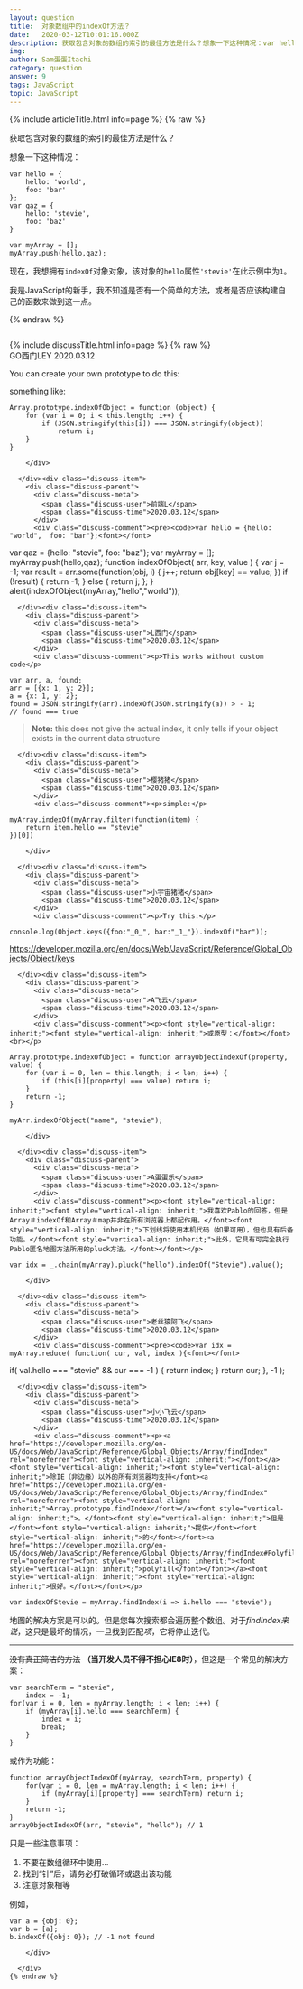 ```yaml
---
layout: question
title:  对象数组中的indexOf方法？
date:   2020-03-12T10:01:16.000Z
description: 获取包含对象的数组的索引的最佳方法是什么？想象一下这种情况：var hello = {    hello  'world',    foo  ...
img: 
author: Sam蛋蛋Itachi
category: question
answer: 9
tags: JavaScript
topic: JavaScript
---
```

<div class="article-root">
  <div class="article">
    {% include articleTitle.html info=page %}
    {% raw %}
    <div class="article-content"><p><font style="vertical-align: inherit;"><font style="vertical-align: inherit;">获取包含对象的数组的索引的最佳方法是什么？</font></font></p>

<p><font style="vertical-align: inherit;"><font style="vertical-align: inherit;">想象一下这种情况：</font></font></p>

<pre><code>var hello = {<font></font>
    hello: 'world',<font></font>
    foo: 'bar'<font></font>
};<font></font>
var qaz = {<font></font>
    hello: 'stevie',<font></font>
    foo: 'baz'<font></font>
}<font></font>
<font></font>
var myArray = [];<font></font>
myArray.push(hello,qaz);<font></font>
</code></pre>

<p><font style="vertical-align: inherit;"><font style="vertical-align: inherit;">现在，我想拥有</font></font><code>indexOf</code><font style="vertical-align: inherit;"><font style="vertical-align: inherit;">对象对象，该对象的</font></font><code>hello</code><font style="vertical-align: inherit;"><font style="vertical-align: inherit;">属性</font></font><code>'stevie'</code><font style="vertical-align: inherit;"><font style="vertical-align: inherit;">在此示例中为</font></font><code>1</code><font style="vertical-align: inherit;"><font style="vertical-align: inherit;">。</font></font></p>

<p><font style="vertical-align: inherit;"><font style="vertical-align: inherit;">我是JavaScript的新手，我不知道是否有一个简单的方法，或者是否应该构建自己的函数来做到这一点。</font></font></p></div>
    {% endraw %}
  </div>
  <p style="height: 0;width:0;overflow: hidden;"> 第1247篇《对象数组中的indexOf方法？》来自Winter(https://github.com/aiyld/aiyld.github.io)的站点</p>
  <div class="discuss-wrapper">
    {% include discussTitle.html info=page %}
    {% raw %}
    <div class="discuss-item">
        <div class="discuss-parent">
          <div class="discuss-meta">
            <span class="discuss-user">GO西门LEY</span>
            <span class="discuss-time">2020.03.12</span>
          </div>
          <div class="discuss-comment"><p>You can create your own prototype to do this:</p>

<p>something like: </p>

<pre><code>Array.prototype.indexOfObject = function (object) {<font></font>
    for (var i = 0; i &lt; this.length; i++) {<font></font>
        if (JSON.stringify(this[i]) === JSON.stringify(object))<font></font>
            return i;<font></font>
    }<font></font>
}<font></font>
</code></pre></div>
        </div>
        
      </div><div class="discuss-item">
        <div class="discuss-parent">
          <div class="discuss-meta">
            <span class="discuss-user">前端L</span>
            <span class="discuss-time">2020.03.12</span>
          </div>
          <div class="discuss-comment"><pre><code>var hello = {hello: "world",  foo: "bar"};<font></font>
var qaz = {hello: "stevie", foo: "baz"};<font></font>
var myArray = [];<font></font>
myArray.push(hello,qaz);<font></font>
<font></font>
function indexOfObject( arr, key, value   ) {<font></font>
    var j = -1;<font></font>
    var result = arr.some(function(obj, i) { <font></font>
        j++;<font></font>
        return obj[key] == value;<font></font>
    })<font></font>
<font></font>
    if (!result) {<font></font>
        return -1;<font></font>
    } else {<font></font>
        return j;<font></font>
    };<font></font>
}<font></font>
<font></font>
alert(indexOfObject(myArray,"hello","world"));<font></font>
</code></pre></div>
        </div>
        
      </div><div class="discuss-item">
        <div class="discuss-parent">
          <div class="discuss-meta">
            <span class="discuss-user">L西门</span>
            <span class="discuss-time">2020.03.12</span>
          </div>
          <div class="discuss-comment"><p>This works without custom code</p>

<pre><code>var arr, a, found;<font></font>
arr = [{x: 1, y: 2}];<font></font>
a = {x: 1, y: 2};<font></font>
found = JSON.stringify(arr).indexOf(JSON.stringify(a)) &gt; - 1;<font></font>
// found === true<font></font>
</code></pre>

<blockquote>
  <p><strong>Note:</strong> this does not give the actual index, it only tells if your object exists in the current data structure</p>
</blockquote></div>
        </div>
        
      </div><div class="discuss-item">
        <div class="discuss-parent">
          <div class="discuss-meta">
            <span class="discuss-user">樱猪猪</span>
            <span class="discuss-time">2020.03.12</span>
          </div>
          <div class="discuss-comment"><p>simple:</p>

<pre><code>myArray.indexOf(myArray.filter(function(item) {<font></font>
    return item.hello == "stevie"<font></font>
})[0])<font></font>
</code></pre></div>
        </div>
        
      </div><div class="discuss-item">
        <div class="discuss-parent">
          <div class="discuss-meta">
            <span class="discuss-user">小宇宙猪猪</span>
            <span class="discuss-time">2020.03.12</span>
          </div>
          <div class="discuss-comment"><p>Try this:</p>

<pre><code>console.log(Object.keys({foo:"_0_", bar:"_1_"}).indexOf("bar"));
</code></pre>

<p><a href="https://developer.mozilla.org/en/docs/Web/JavaScript/Reference/Global_Objects/Object/keys" rel="nofollow">https://developer.mozilla.org/en/docs/Web/JavaScript/Reference/Global_Objects/Object/keys</a></p></div>
        </div>
        
      </div><div class="discuss-item">
        <div class="discuss-parent">
          <div class="discuss-meta">
            <span class="discuss-user">A飞云</span>
            <span class="discuss-time">2020.03.12</span>
          </div>
          <div class="discuss-comment"><p><font style="vertical-align: inherit;"><font style="vertical-align: inherit;">或原型：</font></font><br></p>

<pre><code>Array.prototype.indexOfObject = function arrayObjectIndexOf(property, value) {<font></font>
    for (var i = 0, len = this.length; i &lt; len; i++) {<font></font>
        if (this[i][property] === value) return i;<font></font>
    }<font></font>
    return -1;<font></font>
}<font></font>
<font></font>
myArr.indexOfObject("name", "stevie");<font></font>
</code></pre></div>
        </div>
        
      </div><div class="discuss-item">
        <div class="discuss-parent">
          <div class="discuss-meta">
            <span class="discuss-user">A蛋蛋乐</span>
            <span class="discuss-time">2020.03.12</span>
          </div>
          <div class="discuss-comment"><p><font style="vertical-align: inherit;"><font style="vertical-align: inherit;">我喜欢Pablo的回答，但是Array＃indexOf和Array＃map并非在所有浏览器上都起作用。</font><font style="vertical-align: inherit;">下划线将使用本机代码（如果可用），但也具有后备功能。</font><font style="vertical-align: inherit;">此外，它具有可完全执行Pablo匿名地图方法所用的pluck方法。</font></font></p>

<pre><code>var idx = _.chain(myArray).pluck("hello").indexOf("Stevie").value();
</code></pre></div>
        </div>
        
      </div><div class="discuss-item">
        <div class="discuss-parent">
          <div class="discuss-meta">
            <span class="discuss-user">老丝猿阿飞</span>
            <span class="discuss-time">2020.03.12</span>
          </div>
          <div class="discuss-comment"><pre><code>var idx = myArray.reduce( function( cur, val, index ){<font></font>
<font></font>
    if( val.hello === "stevie" &amp;&amp; cur === -1 ) {<font></font>
        return index;<font></font>
    }<font></font>
    return cur;<font></font>
<font></font>
}, -1 );<font></font>
</code></pre></div>
        </div>
        
      </div><div class="discuss-item">
        <div class="discuss-parent">
          <div class="discuss-meta">
            <span class="discuss-user">小小飞云</span>
            <span class="discuss-time">2020.03.12</span>
          </div>
          <div class="discuss-comment"><p><a href="https://developer.mozilla.org/en-US/docs/Web/JavaScript/Reference/Global_Objects/Array/findIndex" rel="noreferrer"><font style="vertical-align: inherit;"></font></a><font style="vertical-align: inherit;"><font style="vertical-align: inherit;">除IE（非边缘）以外的所有浏览器均支持</font><a href="https://developer.mozilla.org/en-US/docs/Web/JavaScript/Reference/Global_Objects/Array/findIndex" rel="noreferrer"><font style="vertical-align: inherit;">Array.prototype.findIndex</font></a><font style="vertical-align: inherit;">。</font><font style="vertical-align: inherit;">但是</font><font style="vertical-align: inherit;">提供</font><font style="vertical-align: inherit;">的</font></font><a href="https://developer.mozilla.org/en-US/docs/Web/JavaScript/Reference/Global_Objects/Array/findIndex#Polyfill" rel="noreferrer"><font style="vertical-align: inherit;"><font style="vertical-align: inherit;">polyfill</font></font></a><font style="vertical-align: inherit;"><font style="vertical-align: inherit;">很好。</font></font></p>

<pre><code>var indexOfStevie = myArray.findIndex(i =&gt; i.hello === "stevie");
</code></pre>

<p><font style="vertical-align: inherit;"><font style="vertical-align: inherit;">地图的解决方案是可以的。</font><font style="vertical-align: inherit;">但是您每次搜索都会遍历整个数组。</font><font style="vertical-align: inherit;">对于</font></font><em><font style="vertical-align: inherit;"><font style="vertical-align: inherit;">findIndex来说</font></font></em><font style="vertical-align: inherit;"><font style="vertical-align: inherit;">，</font><font style="vertical-align: inherit;">这只是最坏的情况，</font><font style="vertical-align: inherit;">一旦找到匹配</font><em><font style="vertical-align: inherit;">项</font></em><font style="vertical-align: inherit;">，它将停止迭代。</font></font></p>

<p></p><hr>
<strike><font style="vertical-align: inherit;"><font style="vertical-align: inherit;">没有真正简洁的方法</font></font></strike> <strong><font style="vertical-align: inherit;"><font style="vertical-align: inherit;">（当开发人员不得不担心IE8时）</font></font></strong><font style="vertical-align: inherit;"><font style="vertical-align: inherit;">，但这是一个常见的解决方案：</font></font><p></p>

<pre><code>var searchTerm = "stevie",<font></font>
    index = -1;<font></font>
for(var i = 0, len = myArray.length; i &lt; len; i++) {<font></font>
    if (myArray[i].hello === searchTerm) {<font></font>
        index = i;<font></font>
        break;<font></font>
    }<font></font>
}<font></font>
</code></pre>

<p><font style="vertical-align: inherit;"><font style="vertical-align: inherit;">或作为功能：</font></font></p>

<pre><code>function arrayObjectIndexOf(myArray, searchTerm, property) {<font></font>
    for(var i = 0, len = myArray.length; i &lt; len; i++) {<font></font>
        if (myArray[i][property] === searchTerm) return i;<font></font>
    }<font></font>
    return -1;<font></font>
}<font></font>
arrayObjectIndexOf(arr, "stevie", "hello"); // 1<font></font>
</code></pre>

<p><font style="vertical-align: inherit;"><font style="vertical-align: inherit;">只是一些注意事项：</font></font></p>

<ol>
<li><font style="vertical-align: inherit;"><font style="vertical-align: inherit;">不要在数组循环中使用...</font></font></li>
<li><font style="vertical-align: inherit;"><font style="vertical-align: inherit;">找到“针”后，请务必打破循环或退出该功能</font></font></li>
<li><font style="vertical-align: inherit;"><font style="vertical-align: inherit;">注意对象相等</font></font></li>
</ol>

<p><font style="vertical-align: inherit;"><font style="vertical-align: inherit;">例如，</font></font></p>

<pre><code>var a = {obj: 0};<font></font>
var b = [a];<font></font>
b.indexOf({obj: 0}); // -1 not found<font></font>
</code></pre></div>
        </div>
        
      </div>
    {% endraw %}
  </div>
<div>
